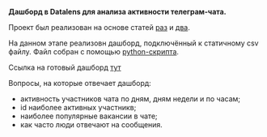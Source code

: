 **Дашборд в Datalens для анализа активности телеграм-чата.**

Проект был реализован на основе статей [раз](https://cloud.yandex.ru/blog/posts/2023/04/telegram-chat-analytics?utm_source=telegram&utm_medium=post_&utm_campaign=revealthedata) и [два](https://skillbox.ru/media/code/parsim-dannye-v-telegram-na-python-chast-1/).

На данном этапе реализовн дашборд, подключённый к статичному csv файлу. Файл собран с помощью [python-скрипта](https://github.com/alenakot/portfolio_BI/blob/main/Datalens/Chat_Analytics/Scrapper.py).

Ссылка на готовый дашборд [тут](https://datalens.yandex.ru/yiikuv5tgvx8o-chat-analytics)

Вопросы, на которые отвечает дашборд:

- активность участников чата по дням, дням недели и по часам;
- id наиболее активных участникв;
- наиболее популярные вакансии в чате;
- как часто люди отвечают на сообщения.

